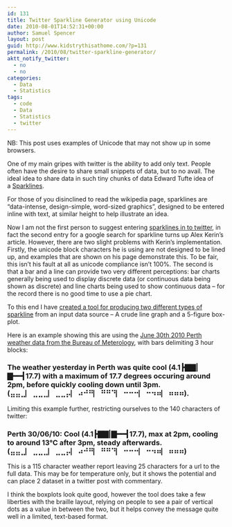 ```yaml
---
id: 131
title: Twitter Sparkline Generator using Unicode
date: 2010-08-01T14:52:31+00:00
author: Samuel Spencer
layout: post
guid: http://www.kidstrythisathome.com/?p=131
permalink: /2010/08/twitter-sparkline-generator/
aktt_notify_twitter:
  - no
  - no
categories:
  - Data
  - Statistics
tags:
  - code
  - Data
  - Statistics
  - twitter
---
```

NB: This post uses examples of Unicode that may not show up in some browsers.

One of my main gripes with twitter is the ability to add only text. People often have the desire to share small snippets of data, but to no avail. The ideal idea to share data in such tiny chunks of data Edward Tufte idea of a [Sparklines](http://en.wikipedia.org/wiki/Sparkline).

For those of you disinclined to read the wikipedia page, sparklines are &#8220;data-intense, design-simple, word-sized graphics&#8221;, designed to be entered inline with text, at similar height to help illustrate an idea.

Now I am not the first person to suggest entering [sparklines in to twitter](http://www.datadrivenconsulting.com/2010/06/twitter-sparkline-generator/), in fact the second entry for a google search for sparkline turns up Alex Kerin&#8217;s article. However, there are two slight problems with Kerin&#8217;s implementation. Firstly, the unicode block characters he is using are not designed to be lined up, and examples that are shown on his page demonstrate this. To be fair, this isn&#8217;t his fault at all as unicode compliance isn&#8217;t 100%. The second is that a bar and a line can provide two very different perceptions: bar charts generally being used to display discrete data (or continuous data being shown as discrete) and line charts being used to show continuous data &#8211; for the record there is no good time to use a pie chart.

To this end I have [created a tool for producing two different types of sparkline](http://sandbox.kidstrythisathome.com/louis/) from an input data source &#8211; A crude line graph and a 5-figure box-plot.

Here is an example showing this are using the [June 30th 2010 Perth weather data from the Bureau of Meterology](http://www.bom.gov.au/products/IDW60901/IDW60901.94608.shtml), with bars delimiting 3 hour blocks:

### The weather yesterday in Perth was quite cool (4.1┣▇▇|▇━━┫17.7) with a maximum of 17.7 degrees occuring around 2pm, before quickly cooling down until 3pm. (⣤⣤⣀⎸⣀⣀⣀⎸⣀⣀⡤⎸⠴⠚⠛⎸⠛⠛⠙⎸⠒⠒⠒⎸⠒⠲⠶⎸⠶⠶⠶).

Limiting this example further, restricting ourselves to the 140 characters of twitter:

### Perth 30/06/10: Cool (4.1┣▇▇|▇━━┫17.7), max at 2pm, cooling to around 13°C after 3pm, steady afterwards. (⣤⣤⣀⎸⣀⣀⣀⎸⣀⣀⡤⎸⠴⠚⠛⎸⠛⠛⠙⎸⠒⠒⠒⎸⠒⠲⠶⎸⠶⠶⠶)

This is a 115 character weather report leaving 25 characters for a url to the full data. This may be for temperature only, but it shows the potential and can place 2 dataset in a twitter post with commentary.

I think the boxplots look quite good, however the tool does take a few liberties with the braille layout, relying on people to see a pair of vertical dots as a value in between the two, but it helps convey the message quite well in a limited, text-based format.